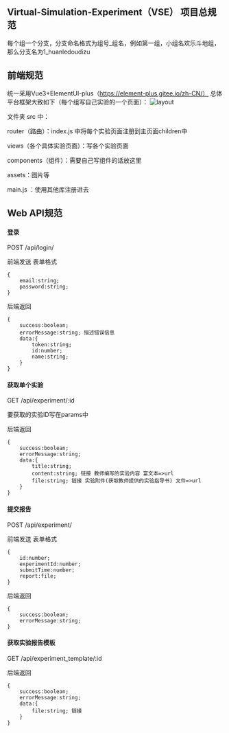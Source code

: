 ## Virtual-Simulation-Experiment（VSE） 项目总规范
每个组一个分支，分支命名格式为组号_组名，例如第一组，小组名欢乐斗地组，那么分支名为1_huanledoudizu

## 前端规范
统一采用Vue3+ElementUI-plus（https://element-plus.gitee.io/zh-CN/）
总体平台框架大致如下（每个组写自己实验的一个页面）：
![layout](https://raw.githubusercontent.com/vvvviolet/Virtual-Simulation-Experiment/main/Images/%E5%89%8D%E7%AB%AF%E5%B8%83%E5%B1%80.png)

文件夹 src 中：

router（路由）：index.js 中将每个实验页面注册到主页面children中

views（各个具体实验页面）：写各个实验页面

components（组件）：需要自己写组件的话放这里

assets：图片等

main.js ：使用其他库注册进去

## Web API规范
#### 登录
POST /api/login/

前端发送 表单格式
```
{
    email:string;
    password:string;
} 
```
后端返回 
```
{
    success:boolean;
    errorMessage:string; 描述错误信息
    data:{
        token:string;
        id:number;
        name:string;
    }
}
```

#### 获取单个实验
GET /api/experiment/:id 

要获取的实验ID写在params中

后端返回
```
{
    success:boolean;
    errorMessage:string;
    data:{
        title:string;
        content:string; 链接 教师编写的实验内容 富文本=>url
        file:string; 链接 实验附件(获取教师提供的实验指导书) 文件=>url
    }
}
```

#### 提交报告
POST /api/experiment/

前端发送 表单格式
```
{
    id:number;
    experimentId:number;
    submitTime:number;
    report:file;
}
```
后端返回
```
{
    success:boolean;
    errorMessage:string;
}
```
#### 获取实验报告模板
GET /api/experiment_template/:id

后端返回
```
{
    success:boolean;
    errorMessage:string;
    data:{
        file:string; 链接
    }
}
```
